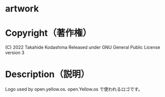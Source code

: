 # artwork
# Copyright（著作権）
(C) 2022 Takahide Kodashima
Released under GNU General Public License version 3


# Description（説明）
Logo used by open.yellow.os.
open.Yellow.os で使われるロゴです。

